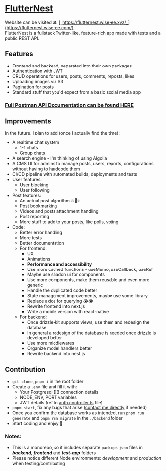# [FlutterNest](https://flutternest.wise-ee.xyz/)

Website can be visited at: [_https://flutternest.wise-ee.xyz/_](https://flutternest.wise-ee.com/)  
FlutterNest is a fullstack Twitter-like, feature-rich app made with tests and a public REST API.

## Features

- Frontend and backend, separated into their own packages
- Authentication with JWT
- CRUD operations for users, posts, comments, reposts, likes
- Uploading images via S3
- Pagination for posts
- Standard stuff that you'd expect from a basic social media app

### [Full Postman API Documentation can be found HERE](https://www.postman.com/team-wisie/workspace/flutternest)

## Improvements

In the future, I plan to add (once I actually find the time):

- A realtime chat system
  - 1-1 chats
  - Group chats
- A search engine - I'm thinking of using Algolia
- A CMS UI for admins to manage posts, users, reports, configurations without having to hardcode them
- CI/CD pipeline with automated builds, deployments and tests
- User features:
  - User blocking
  - User following
- Post features:
  - An actual post algorithm 💥🔮💀
  - Post bookmarking
  - Videos and posts attachment handling
  - Post reporting
  - More stuff to add to your posts, like polls, voting
- Code:
  - Better error handling
  - More tests
  - Better documentation
  - For frontend:
    - UX
    - Animations
    - <strong>Performance and accessibility</strong>
    - Use more cached functions - useMemo, useCallback, useRef
    - Maybe use shadcn ui for components
    - Use more components, make them reusable and even more generic
    - Handle the duplicated code better
    - State management improvements, maybe use some library
    - Replace axios for querying 😭😭
    - Rewrite frontend into next.js
    - Write a mobile version with react-native
  - For backend:
    - Once drizzle-kit supports views, use them and redesign the database
    - In general a redesign of the database is needed once drizzle is developed better
    - Use more middlewares
    - Organize model handlers better
    - Rewrite backend into nest.js

## Contribution

- `git clone`, `pnpm i` in the root folder
- Create a `.env` file and fill it with:
  - Your Postgresql DB connection details
  - NODE_ENV, PORT variables
  - JWT details (ref to [auth.controller.ts](backend/src/controllers/auth.controller.ts) file)
- `pnpm start`, fix any bugs that arise ([contact me directly](https://portfolio.wise-ee.xyz/contact) if needed)
- Once you confirm the database works as intended, run `pnpm run generate` and `pnpm run migrate` in the `./backend` folder
- Start coding and enjoy 🤠

### Notes:

- This is a monorepo, so it includes separate `package.json` files in **_backend_**, **_frontend_** and **_test-app_** folders
- Please notice different Node environments: _development_ and _production_ when testing/contributing
